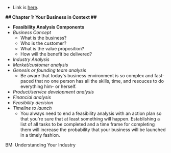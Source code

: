 * Link is [here](https://learning.oreilly.com/library/view/starting-a-business/9781119868569/c01.xhtml#h2-2).

**## Chapter 1: Your Business in Context ##**
* **Feasibility Analysis Components**
* *Business Concept*
    * What is the business?
    * Who is the customer?
    * What is the value proposition?
    * How will the benefit be delivered?
* *Industry Analysis*
* *Market/customer analysis*
* *Genesis or founding team analysis*
    * Be aware that today's business environment is so complex and fast-paced that no one person has all the skills, time, and resouces to do everything him- or herself.
* *Product/service development analysis*
* *Financial analysis*
* *Feasibility decision*
* *Timeline to launch*
    * You always need to end a feasibility analysis with an action plan so that you're sure that at least something will happen. Establishing a list of all tasks to be completed and a time frame for completing them will increase the probability that your business will be launched in a timely fashion.

BM: Understanding Your Industry



